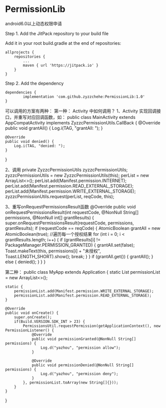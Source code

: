 # PermissionLib
android6.0以上动态权限申请

Step 1. Add the JitPack repository to your build file

Add it in your root build.gradle at the end of repositories:
	
	allprojects {
		repositories {
			...
			maven { url 'https://jitpack.io' }
		}
	}

Step 2. Add the dependency

	dependencies {
	        implementation 'com.github.zyzzchehe:PermissionLib:1.0'
	}


可以调用的方案有两种：
第一种：
Activity 中如何调用？
1、Activity 实现回调接口，并重写对应回调函数，如：
public class MainActivity extends AppCompatActivity implements ZyzzcPermissionUtils.CallBack {
    @Override
    public void grantAll() {
        Log.i(TAG, "grantAll: ");
    }

    @Override
    public void denied() {
        Log.i(TAG, "denied: ");
    }
}

2、调用
private ZyzzcPermissionUtils zyzzcPermissionUtils;
zyzzcPermissionUtils = new ZyzzcPermissionUtils(this);
perList = new ArrayList<>();
perList.add(Manifest.permission.INTERNET);
perList.add(Manifest.permission.READ_EXTERNAL_STORAGE);
perList.add(Manifest.permission.WRITE_EXTERNAL_STORAGE);
zyzzcPermissionUtils.request(perList, reqCode, this);
	
3、重写onRequestPermissionsResult函数
@Override
public void onRequestPermissionsResult(int requestCode, @NonNull String[] permissions, @NonNull int[] grantResults) {
	super.onRequestPermissionsResult(requestCode, permissions, grantResults);
	if (requestCode == reqCode) {
	    AtomicBoolean grantAll = new AtomicBoolean(true);
	    //遍历每一个授权结果
	    for (int i = 0; i < grantResults.length; i++) {
		if (grantResults[i] != PackageManager.PERMISSION_GRANTED) {
		    grantAll.set(false);
		    Toast.makeText(this, permissions[i] + "未授权", Toast.LENGTH_SHORT).show();
		    break;
		}
	    }
	    if (grantAll.get()) {
		grantAll();
	    } else {
		denied();
	    }
	}
}

第二种：
public class MyApp extends Application {
    static List<String> permissionList = new ArrayList<>();

    static {
        permissionList.add(Manifest.permission.WRITE_EXTERNAL_STORAGE);
        permissionList.add(Manifest.permission.READ_EXTERNAL_STORAGE);
    }

    @Override
    public void onCreate() {
        super.onCreate();
        if(Build.VERSION.SDK_INT > 23) {
            PermissionsUtil.requestPermission(getApplicationContext(), new PermissionListener() {
                @Override
                public void permissionGranted(@NonNull String[] permissions) {
                    Log.d("yazhou", "permission allow");
                }

                @Override
                public void permissionDenied(@NonNull String[] permissions) {
                    Log.d("yazhou", "permission deny");
                }
            }, permissionList.toArray(new String[]{}));
        }
    }
}
